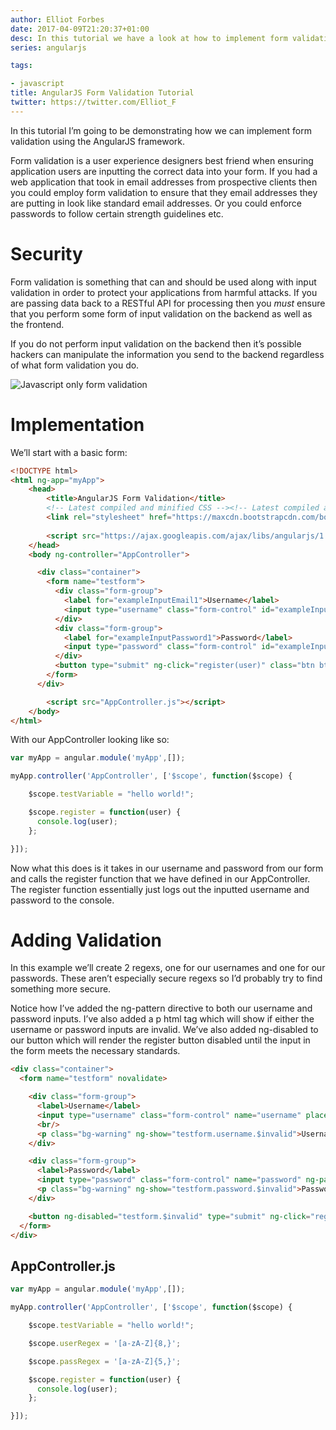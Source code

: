```yaml
---
author: Elliot Forbes
date: 2017-04-09T21:20:37+01:00
desc: In this tutorial we have a look at how to implement form validation using angularjs
series: angularjs

tags:

- javascript
title: AngularJS Form Validation Tutorial
twitter: https://twitter.com/Elliot_F
---
```


In this tutorial I’m going to be demonstrating how we can implement form validation using the AngularJS framework. 

Form validation is a user experience designers best friend when ensuring application users are inputting the correct data into your form. If you had a web application that took in email addresses from prospective clients then you could employ form validation to ensure that they email addresses they are putting in look like standard email addresses. Or you could enforce passwords to follow certain strength guidelines etc.

# Security

Form validation is something that can and should be used along with input validation in order to protect your applications from harmful attacks. If you are passing data back to a RESTful API for processing then you *must* ensure that you perform some form of input validation on the backend as well as the frontend. 

If you do not perform input validation on the backend then it’s possible hackers can manipulate the information you send to the backend regardless of what form validation you do.

![Javascript only form validation](http://i.imgur.com/GluNcro.jpg)

# Implementation

We’ll start with a basic form:

```html
<!DOCTYPE html>
<html ng-app="myApp">
    <head>
        <title>AngularJS Form Validation</title>
        <!-- Latest compiled and minified CSS --><!-- Latest compiled and minified CSS -->
        <link rel="stylesheet" href="https://maxcdn.bootstrapcdn.com/bootstrap/3.3.7/css/bootstrap.min.css" integrity="sha384-BVYiiSIFeK1dGmJRAkycuHAHRg32OmUcww7on3RYdg4Va+PmSTsz/K68vbdEjh4u" crossorigin="anonymous">
        
        <script src="https://ajax.googleapis.com/ajax/libs/angularjs/1.4.5/angular.min.js"></script>
    </head>
    <body ng-controller="AppController">

      <div class="container">
        <form name="testform">
          <div class="form-group">
            <label for="exampleInputEmail1">Username</label>
            <input type="username" class="form-control" id="exampleInputEmail1" placeholder="Email" ng-model="user.name">
          </div>
          <div class="form-group">
            <label for="exampleInputPassword1">Password</label>
            <input type="password" class="form-control" id="exampleInputPassword1" placeholder="Password" ng-model="user.pass">
          </div>
          <button type="submit" ng-click="register(user)" class="btn btn-default">Register</button>
        </form>
      </div>

        <script src="AppController.js"></script>
    </body>
</html>
```

With our AppController looking like so:

```js
var myApp = angular.module('myApp',[]);

myApp.controller('AppController', ['$scope', function($scope) {

    $scope.testVariable = "hello world!";

    $scope.register = function(user) {
      console.log(user);
    };

}]);
```

Now what this does is it takes in our username and password from our form and calls the register function that we have defined in our AppController. The register function essentially just logs out the inputted username and password to the console.

# Adding Validation

In this example we’ll create 2 regexs, one for our usernames and one for our passwords. These aren’t especially secure regexs so I’d probably try to find something more secure.

Notice how I’ve added the ng-pattern directive to both our username and password inputs. I’ve also added a p html tag which will show if either the username or password inputs are invalid.
We’ve also added ng-disabled to our button which will render the register button disabled until the input in the form meets the necessary standards.

```html
<div class="container">
  <form name="testform" novalidate>

    <div class="form-group">
      <label>Username</label>
      <input type="username" class="form-control" name="username" placeholder="Email" ng-pattern="userRegex" ng-model="user.name">
      <br/>
      <p class="bg-warning" ng-show="testform.username.$invalid">Username needs to be at least 8 characters long</p>
    </div>

    <div class="form-group">
      <label>Password</label>
      <input type="password" class="form-control" name="password" ng-pattern="passRegex" placeholder="Password" ng-model="user.pass">
      <p class="bg-warning" ng-show="testform.password.$invalid">Password needs to be at least 5 characters long</p>
    </div>

    <button ng-disabled="testform.$invalid" type="submit" ng-click="register(user)" class="btn btn-default">Register</button>
  </form>
</div>
```

## AppController.js

```js
var myApp = angular.module('myApp',[]);

myApp.controller('AppController', ['$scope', function($scope) {

    $scope.testVariable = "hello world!";

    $scope.userRegex = '[a-zA-Z]{8,}';

    $scope.passRegex = '[a-zA-Z]{5,}';

    $scope.register = function(user) {
      console.log(user);
    };

}]);
```
